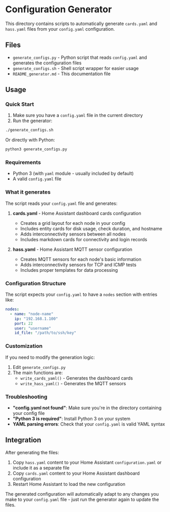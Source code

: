 # Configuration Generator

This directory contains scripts to automatically generate `cards.yaml` and `hass.yaml` files from your `config.yaml` configuration.

## Files

- `generate_configs.py` - Python script that reads `config.yaml` and generates the configuration files
- `generate_configs.sh` - Shell script wrapper for easier usage
- `README_generator.md` - This documentation file

## Usage

### Quick Start

1. Make sure you have a `config.yaml` file in the current directory
2. Run the generator:

```bash
./generate_configs.sh
```

Or directly with Python:

```bash
python3 generate_configs.py
```

### Requirements

- Python 3 (with `yaml` module - usually included by default)
- A valid `config.yaml` file

### What it generates

The script reads your `config.yaml` file and generates:

1. **cards.yaml** - Home Assistant dashboard cards configuration
   - Creates a grid layout for each node in your config
   - Includes entity cards for disk usage, check duration, and hostname
   - Adds interconnectivity sensors between all nodes
   - Includes markdown cards for connectivity and login records

2. **hass.yaml** - Home Assistant MQTT sensor configuration
   - Creates MQTT sensors for each node's basic information
   - Adds interconnectivity sensors for TCP and ICMP tests
   - Includes proper templates for data processing

### Configuration Structure

The script expects your `config.yaml` to have a `nodes` section with entries like:

```yaml
nodes:
  - name: "node-name"
    ip: "192.168.1.100"
    port: 22
    user: "username"
    id_file: "/path/to/ssh/key"
```

### Customization

If you need to modify the generation logic:

1. Edit `generate_configs.py`
2. The main functions are:
   - `write_cards_yaml()` - Generates the dashboard cards
   - `write_hass_yaml()` - Generates the MQTT sensors

### Troubleshooting

- **"config.yaml not found"**: Make sure you're in the directory containing your config file
- **"Python 3 is required"**: Install Python 3 on your system
- **YAML parsing errors**: Check that your `config.yaml` is valid YAML syntax

## Integration

After generating the files:

1. Copy `hass.yaml` content to your Home Assistant `configuration.yaml` or include it as a separate file
2. Copy `cards.yaml` content to your Home Assistant dashboard configuration
3. Restart Home Assistant to load the new configuration

The generated configuration will automatically adapt to any changes you make to your `config.yaml` file - just run the generator again to update the files. 
